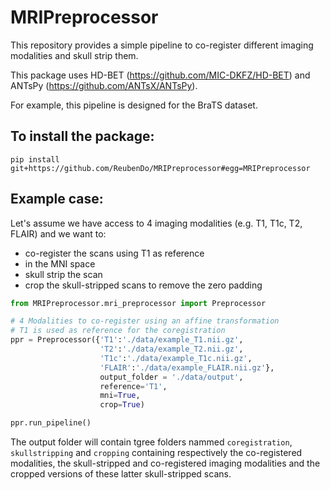 # MRIPreprocessor

This repository provides a simple pipeline to co-register different imaging modalities and skull strip them.

This package uses HD-BET (https://github.com/MIC-DKFZ/HD-BET) and ANTsPy (https://github.com/ANTsX/ANTsPy).

For example, this pipeline is designed for the BraTS dataset.

## To install the package:
```
pip install  git+https://github.com/ReubenDo/MRIPreprocessor#egg=MRIPreprocessor
```

## Example case:
Let's assume we have access to 4 imaging modalities (e.g. T1, T1c, T2, FLAIR) and we want to:
- co-register the scans using T1 as reference
- in the MNI space
- skull strip the scan
- crop the skull-stripped scans to remove the zero padding 

```python
from MRIPreprocessor.mri_preprocessor import Preprocessor

# 4 Modalities to co-register using an affine transformation
# T1 is used as reference for the coregistration
ppr = Preprocessor({'T1':'./data/example_T1.nii.gz',
                    'T2':'./data/example_T2.nii.gz',
                    'T1c':'./data/example_T1c.nii.gz',
                    'FLAIR':'./data/example_FLAIR.nii.gz'},
                    output_folder = './data/output',
                    reference='T1',
                    mni=True,
                    crop=True)

ppr.run_pipeline()
```
The output folder will contain tgree folders nammed `coregistration`, `skullstripping` and `cropping` containing respectively the co-registered modalities, the skull-stripped and co-registered imaging modalities and the cropped versions of these latter skull-stripped scans.

